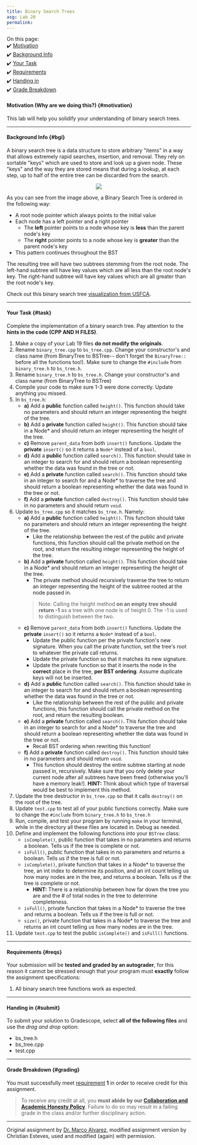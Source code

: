 ```yaml
---
title: Binary Search Trees
asg: Lab 20
permalink:
---
```


On this page:  
✔️ [Motivation](#motivation)  
✔️ [Background Info](#bgi)  
✔️ [Your Task](#task)  
✔️ [Requirements](#reqs)  
✔️ [Handing in](#submit)  
✔️ [Grade Breakdown](#grading)

#### Motivation (Why are we doing this?) {#motivation}
This lab will help you solidify your understanding of binary search trees.

---

#### Background Info {#bgi}

A binary search tree is a data structure to store arbitrary "items" in a way that allows extremely rapid searches, insertion, and removal. 
They rely on sortable "keys" which are used to store and look up a given node.
These "keys" and the way they are stored means that during a lookup, at each step, up to half of the entire tree can be discarded from the search. 


<p align="center">
  <img src="/sm21/labs/lab20/bst.gif">
</p>


As you can see from the image above, a Binary Search Tree is ordered in the following way:

* A root node pointer which always points to the initial value
* Each node has a left pointer and a right pointer
  + The **left** pointer points to a node whose key is **less** than the parent node's key
  + The **right** pointer points to a node whose key is **greater** than the parent node's key 
* This pattern continues throughout the BST

The resulting tree will have two subtrees stemming from the root node. The left-hand subtree will have key values which are all less than the root node's key. The right-hand subtree will have key values which are all greater than the root node's key.

Check out this binary search tree [visualization from USFCA](https://www.cs.usfca.edu/~galles/visualization/BST.html).

---

#### Your Task {#task}

Complete the implementation of a binary search tree. Pay attention to the **hints in the code (CPP AND H FILES)**.

1. Make a copy of your Lab 19 files **do not modify the originals**.
2. Rename `binary_tree.cpp` to `bs_tree.cpp`. Change your constructor's and class name (from BinaryTree to BSTree-- don't forget the `BinaryTree::` before all the functions too!). Make sure to change the `#include` from `binary_tree.h` to `bs_tree.h`.
3. Rename `binary_tree.h` to `bs_tree.h`. Change your constructor's and class name (from BinaryTree to BSTree)
4. Compile your code to make sure 1-3 were done correctly. Update anything you missed.
5. In `bs_tree.h`:
    - **a)** Add a **public** function called `height()`. This function should take no parameters and should return an integer representing the height of the tree. 
    - **b)** Add a **private** function called `height()`. This function should take in a Node* and should return an integer representing the height of the tree.
    - **c)** Remove `parent_data` from both `insert()` functions. Update the **private** `insert()` so it returns a `Node*` instead of a `bool`.
    - **d)** Add a **public** function called `search()`. This function should take in an integer to search for and should return a boolean representing whether the data was found in the tree or not.
    - **e)** Add a **private** function called `search()`. This function should take in an integer to search for and a Node* to traverse the tree and should return a boolean representing whether the data was found in the tree or not.
    - **f)** Add a **private** function called `destroy()`. This function should take in no parameters and should return `void`.
6. Update `bs_tree.cpp` so it matches `bs_tree.h`. Namely:
    - **a)** Add a **public** function called `height()`. This function should take no parameters and should return an integer representing the height of the tree. 
        - Like the relationship between the rest of the public and private functions, this function should call the private method on the root, and return the resulting integer representing the height of the tree. 
    - **b)** Add a **private** function called `height()`. This function should take in a Node* and should return an integer representing the height of the tree.
        - The private method should recursively traverse the tree to return an integer representing the height of the subtree rooted at the node passed in.
        > Note: Calling the height method **on an empty tree should return -1** as a tree with one node is of height 0. The -1 is used to distinguish between the two.
    - **c)** Remove `parent_data` from both `insert()` functions. Update the **private** `insert()` so it returns a `Node*` instead of a `bool`.
        - Update the public function per the private function's new signature. When you call the private function, set the tree's root to whatever the private call returns.
        - Update the private function so that it matches its new signature. 
        - Update the private function so that it inserts the node in the **correct** place in the tree, **per BST ordering**. Assume duplicate keys will not be inserted.
    - **d)** Add a **public** function called `search()`. This function should take in an integer to search for and should return a boolean representing whether the data was found in the tree or not.
        - Like the relationship between the rest of the public and private functions, this function should call the private method on the root, and return the resulting boolean.
    - **e)** Add a **private** function called `search()`. This function should take in an integer to search for and a Node* to traverse the tree and should return a boolean representing whether the data was found in the tree or not.
        - Recall BST ordering when rewriting this function!
    - **f)** Add a **private** function called `destroy()`. This function should take in no parameters and should return `void`.
        - This function should destroy the entire subtree starting at node passed in, recursively. Make sure that you only delete your current node after all subtrees have been freed (otherwise you'll have a memory leak!). **HINT:** Think about which type of traversal would be best to implement this method.
7. Update the tree destructor in `bs_tree.cpp` so that it calls `destroy()` on the root of the tree.
8. Update `test.cpp` to test all of your public functions correctly. Make sure to change the `#include` from `binary_tree.h` to `bs_tree.h`
9. Run, compile, and test your program by running `make` in your terminal, while in the directory all these files are located in. Debug as needed.
10. Define and implement the following functions into your `BSTree` class:
    - `isComplete()`, public function that takes in no parameters and returns a boolean. Tells us if the tree is complete or not.
    - `isFull()`, public function that takes in no parameters and returns a boolean. Tells us if the tree is full or not. 
    - `isComplete()`, private function that takes in a Node* to traverse the tree, an int index to determine its position, and an int count telling us how many nodes are in the tree, and returns a boolean. Tells us if the tree is complete or not.
        - **HINT:** There is a relationship between how far down the tree you are and the # of total nodes in the tree to determine completeness.
    - `isFull()`, private function that takes in a Node* to traverse the tree and returns a boolean. Tells us if the tree is full or not. 
    - `size()`, private function that takes in a Node* to traverse the tree and returns an int count telling us how many nodes are in the tree.
11. Update `test.cpp` to test the public `isComplete()` and `isFull()` functions.

---

#### Requirements {#reqs}

Your submission will be **tested and graded by an autograder**, for this reason it cannot be stressed enough that your program must **exactly** follow the assignment specifications:    

1. All binary search tree functions work as expected.

---

#### Handing in {#submit}
To submit your solution to Gradescope, select **all of the following files** and use the *drag and drop* option:
- bs_tree.h
- bs_tree.cpp
- test.cpp

---

#### Grade Breakdown {#grading}
You must successfully meet [requirement](#reqs) **1** in order to receive credit for this assignment.

> To receive any credit at all, you **must abide by our [Collaboration and Academic Honesty Policy](/sm21/policies/#integrity)**. Failure to do so may result in a failing grade in the class and/or further disciplinary action.

---

Original assignment by [Dr. Marco Alvarez](https://homepage.cs.uri.edu/~malvarez/), modified assignment version by Christian Esteves, used and modified (again) with permission.
